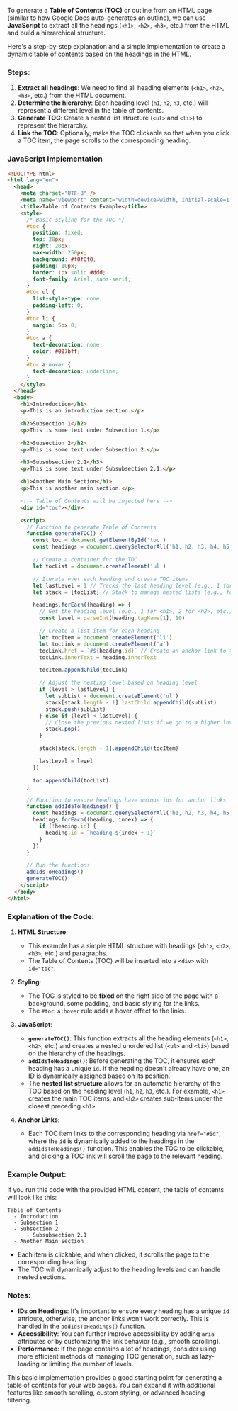 To generate a **Table of Contents (TOC)** or outline from an HTML page (similar to how Google Docs auto-generates an outline), we can use **JavaScript** to extract all the headings (`<h1>`, `<h2>`, `<h3>`, etc.) from the HTML and build a hierarchical structure.

Here's a step-by-step explanation and a simple implementation to create a dynamic table of contents based on the headings in the HTML.

### Steps:

1. **Extract all headings**: We need to find all heading elements (`<h1>`, `<h2>`, `<h3>`, etc.) from the HTML document.
2. **Determine the hierarchy**: Each heading level (`h1`, `h2`, `h3`, etc.) will represent a different level in the table of contents.
3. **Generate TOC**: Create a nested list structure (`<ul>` and `<li>`) to represent the hierarchy.
4. **Link the TOC**: Optionally, make the TOC clickable so that when you click a TOC item, the page scrolls to the corresponding heading.

### JavaScript Implementation

```html
<!DOCTYPE html>
<html lang="en">
  <head>
    <meta charset="UTF-8" />
    <meta name="viewport" content="width=device-width, initial-scale=1.0" />
    <title>Table of Contents Example</title>
    <style>
      /* Basic styling for the TOC */
      #toc {
        position: fixed;
        top: 20px;
        right: 20px;
        max-width: 250px;
        background: #f0f0f0;
        padding: 10px;
        border: 1px solid #ddd;
        font-family: Arial, sans-serif;
      }
      #toc ul {
        list-style-type: none;
        padding-left: 0;
      }
      #toc li {
        margin: 5px 0;
      }
      #toc a {
        text-decoration: none;
        color: #007bff;
      }
      #toc a:hover {
        text-decoration: underline;
      }
    </style>
  </head>
  <body>
    <h1>Introduction</h1>
    <p>This is an introduction section.</p>

    <h2>Subsection 1</h2>
    <p>This is some text under Subsection 1.</p>

    <h2>Subsection 2</h2>
    <p>This is some text under Subsection 2.</p>

    <h3>Subsubsection 2.1</h3>
    <p>This is some text under Subsubsection 2.1.</p>

    <h1>Another Main Section</h1>
    <p>This is another main section.</p>

    <!-- Table of Contents will be injected here -->
    <div id="toc"></div>

    <script>
      // Function to generate Table of Contents
      function generateTOC() {
        const toc = document.getElementById('toc')
        const headings = document.querySelectorAll('h1, h2, h3, h4, h5, h6')

        // Create a container for the TOC
        let tocList = document.createElement('ul')

        // Iterate over each heading and create TOC items
        let lastLevel = 1 // Tracks the last heading level (e.g., 1 for h1, 2 for h2, etc.)
        let stack = [tocList] // Stack to manage nested lists (e.g., for h2 inside h1)

        headings.forEach((heading) => {
          // Get the heading level (e.g., 1 for <h1>, 2 for <h2>, etc.)
          const level = parseInt(heading.tagName[1], 10)

          // Create a list item for each heading
          let tocItem = document.createElement('li')
          let tocLink = document.createElement('a')
          tocLink.href = `#${heading.id}` // Create an anchor link to the heading
          tocLink.innerText = heading.innerText

          tocItem.appendChild(tocLink)

          // Adjust the nesting level based on heading level
          if (level > lastLevel) {
            let subList = document.createElement('ul')
            stack[stack.length - 1].lastChild.appendChild(subList)
            stack.push(subList)
          } else if (level < lastLevel) {
            // Close the previous nested lists if we go to a higher level
            stack.pop()
          }

          stack[stack.length - 1].appendChild(tocItem)

          lastLevel = level
        })

        toc.appendChild(tocList)
      }

      // Function to ensure headings have unique ids for anchor links
      function addIdsToHeadings() {
        const headings = document.querySelectorAll('h1, h2, h3, h4, h5, h6')
        headings.forEach((heading, index) => {
          if (!heading.id) {
            heading.id = `heading-${index + 1}`
          }
        })
      }

      // Run the functions
      addIdsToHeadings()
      generateTOC()
    </script>
  </body>
</html>
```

### Explanation of the Code:

1. **HTML Structure**:

   - This example has a simple HTML structure with headings (`<h1>`, `<h2>`, `<h3>`, etc.) and paragraphs.
   - The Table of Contents (TOC) will be inserted into a `<div>` with `id="toc"`.

2. **Styling**:

   - The TOC is styled to be **fixed** on the right side of the page with a background, some padding, and basic styling for the links.
   - The `#toc a:hover` rule adds a hover effect to the links.

3. **JavaScript**:
   - **`generateTOC()`**: This function extracts all the heading elements (`<h1>`, `<h2>`, etc.) and creates a nested unordered list (`<ul>` and `<li>`) based on the hierarchy of the headings.
   - **`addIdsToHeadings()`**: Before generating the TOC, it ensures each heading has a unique `id`. If the heading doesn't already have one, an ID is dynamically assigned based on its position.
   - The **nested list structure** allows for an automatic hierarchy of the TOC based on the heading level (`h1`, `h2`, `h3`, etc.). For example, `<h1>` creates the main TOC items, and `<h2>` creates sub-items under the closest preceding `<h1>`.
4. **Anchor Links**:
   - Each TOC item links to the corresponding heading via `href="#id"`, where the `id` is dynamically added to the headings in the `addIdsToHeadings()` function. This enables the TOC to be clickable, and clicking a TOC link will scroll the page to the relevant heading.

### Example Output:

If you run this code with the provided HTML content, the table of contents will look like this:

```
Table of Contents
  - Introduction
  - Subsection 1
  - Subsection 2
      - Subsubsection 2.1
  - Another Main Section
```

- Each item is clickable, and when clicked, it scrolls the page to the corresponding heading.
- The TOC will dynamically adjust to the heading levels and can handle nested sections.

### Notes:

- **IDs on Headings**: It's important to ensure every heading has a unique `id` attribute, otherwise, the anchor links won’t work correctly. This is handled in the `addIdsToHeadings()` function.
- **Accessibility**: You can further improve accessibility by adding `aria` attributes or by customizing the link behavior (e.g., smooth scrolling).
- **Performance**: If the page contains a lot of headings, consider using more efficient methods of managing TOC generation, such as lazy-loading or limiting the number of levels.

This basic implementation provides a good starting point for generating a table of contents for your web pages. You can expand it with additional features like smooth scrolling, custom styling, or advanced heading filtering.
